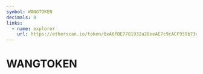 ```yaml
---
symbol: WANGTOKEN
decimals: 8
links:
  - name: explorer
    url: https://etherscan.io/token/0xA6fBE7781932a28eeAE7c9cACF939b73d721081e
---
```


# WANGTOKEN
